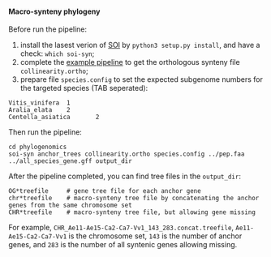 
#### Macro-synteny phylogeny ####
Before run the pipeline:
1. install the lasest verion of [SOI](https://github.com/zhangrengang/orthoindex#installation) by `python3 setup.py install`, 
and have a check: `which soi-syn`;
2. complete the [example pipeline](https://github.com/zhangrengang/evolution_example) to get the orthologous synteny file `collinearity.ortho`;
3. prepare file `species.config` to set the expected subgenome numbers for the targeted species (TAB seperated):
```
Vitis_vinifera  1
Aralia_elata    2
Centella_asiatica       2
```
Then run the pipeline:
```
cd phylogenomics
soi-syn anchor_trees collinearity.ortho species.config ../pep.faa ../all_species_gene.gff output_dir
```
After the pipeline completed, you can find tree files in the `output_dir`:
```
OG*treefile		# gene tree file for each anchor gene
chr*treefile	# macro-synteny tree file by concatenating the anchor genes from the same chromosome set
CHR*treefile	# macro-synteny tree file, but allowing gene missing
```
For example, `CHR_Ae11-Ae15-Ca2-Ca7-Vv1_143_283.concat.treefile`, `Ae11-Ae15-Ca2-Ca7-Vv1` is the chromosome set,
`143` is the number of anchor genes, and `283` is the number of all syntenic genes allowing missing.

